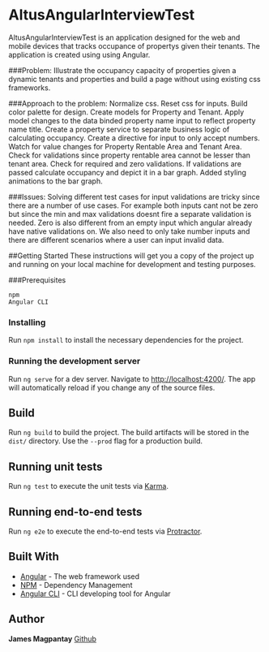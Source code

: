 # AltusAngularInterviewTest

AltusAngularInterviewTest is an application designed for the web and mobile devices that tracks occupance of propertys given their tenants.
The application is created using using Angular.



###Problem:
Illustrate the occupancy capacity of properties given a dynamic tenants and properties
and build a page without using existing css frameworks.

###Approach to the problem:
Normalize css. Reset css for inputs.
Build color palette for design.
Create models for Property and Tenant. 
Apply model changes to the data binded property name input to reflect property name title. 
Create a property service to separate business logic of calculating occupancy.
Create a directive for input to only accept numbers.
Watch for value changes for Property Rentable Area and Tenant Area.
Check for validations since property rentable area cannot be lesser than tenant area.
Check for required and zero validations.
If validations are passed calculate occupancy and depict it in a bar graph.
Added styling animations to the bar graph.

###Issues:
Solving different test cases for input validations are tricky since there are a number of use cases.
For example both inputs cant not be zero but since the min and max validations doesnt fire a separate 
validation is needed. Zero is also different from an empty input which angular already have native validations on.
We also need to only take number inputs and there are different scenarios where a user can input invalid data. 

##Getting Started
These instructions will get you a copy of the project up and running on your local machine for development and testing purposes. 

###Prerequisites
```
npm
Angular CLI
```

### Installing

Run `npm install` to install the necessary dependencies for the project.

### Running the development server

Run `ng serve` for a dev server. Navigate to [http://localhost:4200/](http://localhost:4200/). 
The app will automatically reload if you change any of the source files.

## Build

Run `ng build` to build the project. The build artifacts will be stored in the `dist/` directory. Use the `--prod` flag for a production build.

## Running unit tests

Run `ng test` to execute the unit tests via [Karma](https://karma-runner.github.io).

## Running end-to-end tests

Run `ng e2e` to execute the end-to-end tests via [Protractor](http://www.protractortest.org/).

## Built With

* [Angular](https://angular.io/) - The web framework used
* [NPM](https://www.npmjs.com/) - Dependency Management
* [Angular CLI](https://cli.angular.io/) - CLI developing tool for Angular
## Author

**James Magpantay** [Github](https://github.com/saywhatjames)

